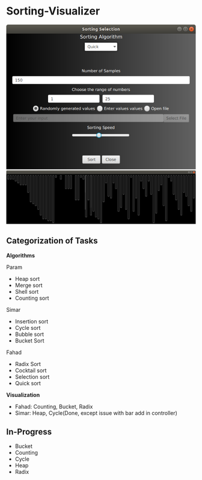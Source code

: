 # Sorting-Visualizer

<div align = "center">
 <img src="src/Screenshot%20from%202020-06-02%2015-27-48.png">
</div>

<div align = "center">
 <img src="src/Screenshot%20from%202020-06-02%2015-32-01.png">
</div>

## Categorization of Tasks

__Algorithms__

Param
* Heap sort
* Merge sort
* Shell sort
* Counting sort

Simar
* Insertion sort
* Cycle sort
* Bubble sort
* Bucket Sort

Fahad
* Radix Sort
* Cocktail sort
* Selection sort
* Quick sort

__Visualization__
* Fahad: Counting, Bucket, Radix
* Simar: Heap, Cycle(Done, except issue with bar add in controller)

## In-Progress
* Bucket
* Counting
* Cycle
* Heap
* Radix
